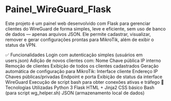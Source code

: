 # Painel_WireGuard_Flask
Este projeto é um painel web desenvolvido com Flask para gerenciar clientes do WireGuard de forma simples, leve e eficiente, sem uso de banco de dados — apenas arquivos JSON. Ele permite cadastrar, visualizar, remover e gerar configurações prontas para MikroTik, além de exibir o status da VPN.

✅ Funcionalidades
Login com autenticação simples (usuários em users.json)
Adição de novos clientes com:
Nome
Chave pública
IP interno
Remoção de clientes
Exibição de todos os clientes cadastrados
Geração automática de configuração para MikroTik:
Interface cliente
Endereço IP
Chaves públicas/privadas
Endpoint e porta
Exibição de status da interface WireGuard
Execução de script bash para obter conexões ativas e tráfego
🧰 Tecnologias Utilizadas
Python 3
Flask
HTML + Jinja2
CSS básico
Bash (para script wg_helper.sh)
JSON (armazenamento local de dados)
